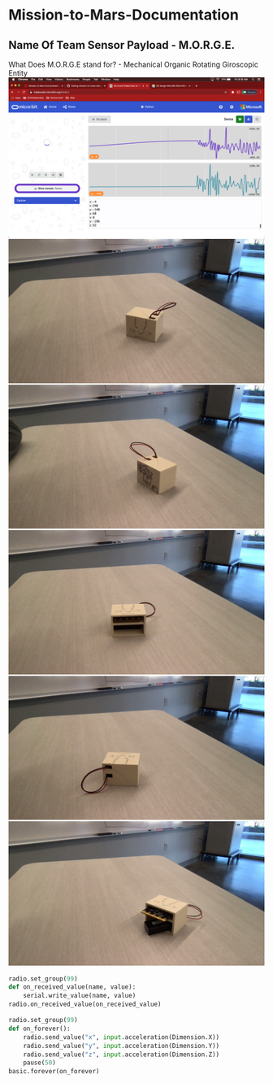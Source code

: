 # Mission-to-Mars-Documentation
## Name Of Team Sensor Payload - M.O.R.G.E.
What Does M.O.R.G.E stand for? - Mechanical Organic Rotating Giroscopic Entity
![Screenshot of Data](Datascreenshot.png)
![Images of M.O.R.G.E.](MORGEfront.jpg)
![Images of M.O.R.G.E.](MORGEback.jpg)
![Images of M.O.R.G.E.](MORGEmicroside.jpg)
![Images of M.O.R.G.E.](MORGEconnectionside.jpg)
![Images of M.O.R.G.E.](MORGEmicro_out.jpg)

```python
radio.set_group(99)
def on_received_value(name, value):
    serial.write_value(name, value)
radio.on_received_value(on_received_value)
```

```python
radio.set_group(99)
def on_forever():
    radio.send_value("x", input.acceleration(Dimension.X))
    radio.send_value("y", input.acceleration(Dimension.Y))
    radio.send_value("z", input.acceleration(Dimension.Z))
    pause(50)
basic.forever(on_forever)
```
##
